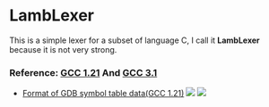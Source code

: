 # LambLexer

This is a simple lexer for a subset of language C, I call it **LambLexer** because it is not very strong.

### Reference: [GCC 1.21](https://github.com/Jameeeees/GCC) And [GCC 3.1](https://github.com/Jameeeees/GCC/tree/master/gcc-3.1)
* [Format of GDB symbol table data(GCC 1.21)](https://github.com/Jameeeees/GCC/blob/master/gcc-1.21/symseg.h)
![](https://raw.githubusercontent.com/Jameeeees/LambLexer/master/doc/Design%20of%20symbol%20table(Custom).png)
![](https://raw.githubusercontent.com/Jameeeees/LambLexer/master/doc/Design%20of%20symbol%20table(GCC1.2.1).png)

